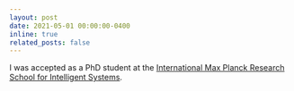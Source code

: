 ```yaml
---
layout: post
date: 2021-05-01 00:00:00-0400
inline: true
related_posts: false
---
```


I was accepted as a PhD student at the [International Max Planck Research School for Intelligent Systems](https://imprs.is.mpg.de/).
